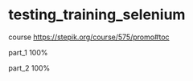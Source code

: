# testing_training_selenium

course   https://stepik.org/course/575/promo#toc


part_1 100%

part_2 100%
